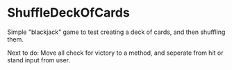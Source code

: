 # ShuffleDeckOfCards
Simple "blackjack" game to test creating a deck of cards, and then shuffling them.

Next to do: Move all check for victory to a method, and seperate from hit or stand input from user.